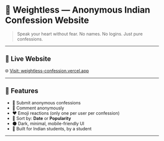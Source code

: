 # 🤍 Weightless — Anonymous Indian Confession Website

> Speak your heart without fear. No names. No logins. Just pure confessions.

---

## 🔗 Live Website
🌐 [Visit: weightless-confession.vercel.app](https://weightless-confession.vercel.app)

---

## 🎯 Features
- 📝 Submit anonymous confessions
- 💬 Comment anonymously
- ❤️ Emoji reactions (only one per user per confession)
- 🔀 Sort by: **Date** or **Popularity**
- 🌑 Dark, minimal, mobile-friendly UI
- 🧠 Built for Indian students, by a student

---
